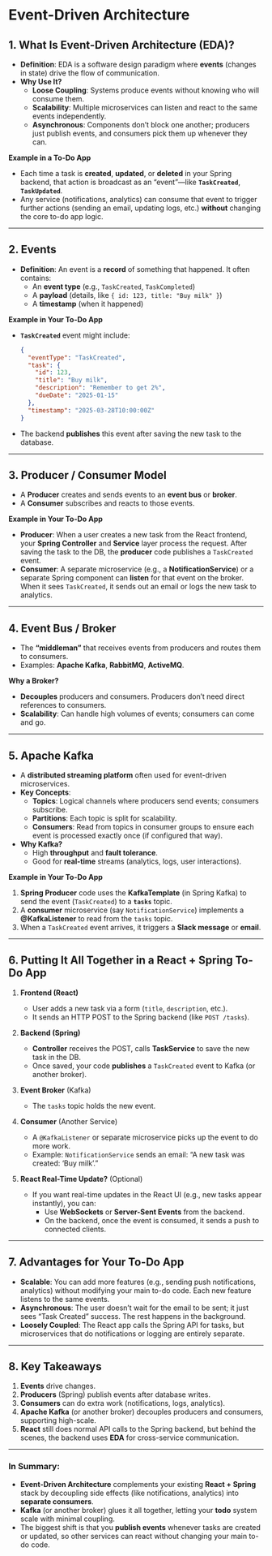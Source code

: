 # Event-Driven Architecture

## 1. **What Is Event-Driven Architecture (EDA)?**
- **Definition**: EDA is a software design paradigm where **events** (changes in state) drive the flow of communication.  
- **Why Use It?**  
  - **Loose Coupling**: Systems produce events without knowing who will consume them.  
  - **Scalability**: Multiple microservices can listen and react to the same events independently.  
  - **Asynchronous**: Components don’t block one another; producers just publish events, and consumers pick them up whenever they can.

**Example in a To-Do App**  
- Each time a task is **created**, **updated**, or **deleted** in your Spring backend, that action is broadcast as an “event”—like **`TaskCreated`**, **`TaskUpdated`**.  
- Any service (notifications, analytics) can consume that event to trigger further actions (sending an email, updating logs, etc.) **without** changing the core to-do app logic.

---

## 2. **Events**
- **Definition**: An event is a **record** of something that happened. It often contains:
  - An **event type** (e.g., `TaskCreated`, `TaskCompleted`)
  - A **payload** (details, like `{ id: 123, title: "Buy milk" }`)
  - A **timestamp** (when it happened)

**Example in Your To-Do App**  
- **`TaskCreated`** event might include:
  ```json
  {
    "eventType": "TaskCreated",
    "task": {
      "id": 123,
      "title": "Buy milk",
      "description": "Remember to get 2%",
      "dueDate": "2025-01-15"
    },
    "timestamp": "2025-03-28T10:00:00Z"
  }
  ```
- The backend **publishes** this event after saving the new task to the database.

---

## 3. **Producer / Consumer Model**
- A **Producer** creates and sends events to an **event bus** or **broker**.
- A **Consumer** subscribes and reacts to those events.

**Example in Your To-Do App**  
- **Producer**: When a user creates a new task from the React frontend, your **Spring Controller** and **Service** layer process the request. After saving the task to the DB, the **producer** code publishes a `TaskCreated` event.  
- **Consumer**: A separate microservice (e.g., a **NotificationService**) or a separate Spring component can **listen** for that event on the broker. When it sees `TaskCreated`, it sends out an email or logs the new task to analytics.

---

## 4. **Event Bus / Broker**
- The **“middleman”** that receives events from producers and routes them to consumers.
- Examples: **Apache Kafka**, **RabbitMQ**, **ActiveMQ**.

**Why a Broker?**  
- **Decouples** producers and consumers. Producers don’t need direct references to consumers.  
- **Scalability**: Can handle high volumes of events; consumers can come and go.

---

## 5. **Apache Kafka**
- A **distributed streaming platform** often used for event-driven microservices.
- **Key Concepts**:  
  - **Topics**: Logical channels where producers send events; consumers subscribe.  
  - **Partitions**: Each topic is split for scalability.  
  - **Consumers**: Read from topics in consumer groups to ensure each event is processed exactly once (if configured that way).
- **Why Kafka?**  
  - High **throughput** and **fault tolerance**.  
  - Good for **real-time** streams (analytics, logs, user interactions).

**Example in Your To-Do App**  
1. **Spring Producer** code uses the **KafkaTemplate** (in Spring Kafka) to send the event (`TaskCreated`) to a **`tasks`** topic.  
2. A **consumer** microservice (say `NotificationService`) implements a **@KafkaListener** to read from the `tasks` topic.  
3. When a `TaskCreated` event arrives, it triggers a **Slack message** or **email**.

---

## 6. **Putting It All Together in a React + Spring To-Do App**

1. **Frontend (React)**  
   - User adds a new task via a form (`title`, `description`, etc.).  
   - It sends an HTTP POST to the Spring backend (like `POST /tasks`).

2. **Backend (Spring)**  
   - **Controller** receives the POST, calls **TaskService** to save the new task in the DB.  
   - Once saved, your code **publishes** a `TaskCreated` event to Kafka (or another broker).  

3. **Event Broker** (Kafka)  
   - The `tasks` topic holds the new event.  

4. **Consumer** (Another Service)  
   - A `@KafkaListener` or separate microservice picks up the event to do more work.  
   - Example: `NotificationService` sends an email: “A new task was created: ‘Buy milk’.”

5. **React Real-Time Update?** (Optional)  
   - If you want real-time updates in the React UI (e.g., new tasks appear instantly), you can:  
     - Use **WebSockets** or **Server-Sent Events** from the backend.  
     - On the backend, once the event is consumed, it sends a push to connected clients.

---

## 7. **Advantages for Your To-Do App**
- **Scalable**: You can add more features (e.g., sending push notifications, analytics) without modifying your main to-do code. Each new feature listens to the same events.  
- **Asynchronous**: The user doesn’t wait for the email to be sent; it just sees “Task Created” success. The rest happens in the background.  
- **Loosely Coupled**: The React app calls the Spring API for tasks, but microservices that do notifications or logging are entirely separate.  

---

## 8. **Key Takeaways**
1. **Events** drive changes.  
2. **Producers** (Spring) publish events after database writes.  
3. **Consumers** can do extra work (notifications, logs, analytics).  
4. **Apache Kafka** (or another broker) decouples producers and consumers, supporting high-scale.  
5. **React** still does normal API calls to the Spring backend, but behind the scenes, the backend uses **EDA** for cross-service communication.

---

### **In Summary**:
- **Event-Driven Architecture** complements your existing **React + Spring** stack by decoupling side effects (like notifications, analytics) into **separate consumers**.  
- **Kafka** (or another broker) glues it all together, letting your **todo** system scale with minimal coupling.  
- The biggest shift is that you **publish events** whenever tasks are created or updated, so other services can react without changing your main to-do code.